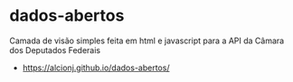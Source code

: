 # dados-abertos

Camada de visão simples feita em html e javascript para a API da Câmara dos Deputados Federais

* https://alcionj.github.io/dados-abertos/
